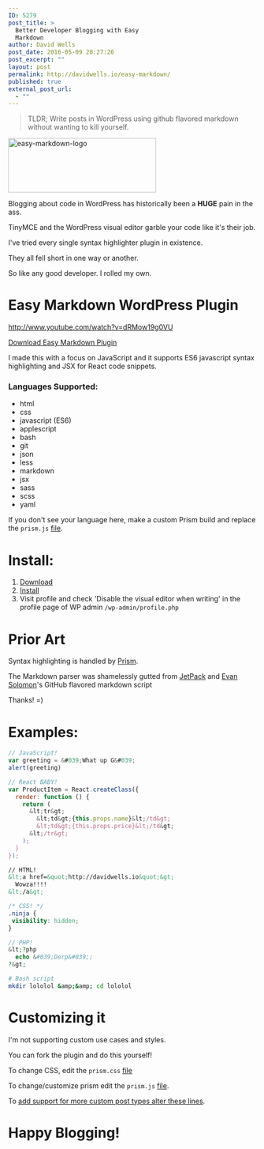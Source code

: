 ```yaml
---
ID: 5279
post_title: >
  Better Developer Blogging with Easy
  Markdown
author: David Wells
post_date: 2016-05-09 20:27:26
post_excerpt: ""
layout: post
permalink: http://davidwells.io/easy-markdown/
published: true
external_post_url:
  - ""
---
```

> TLDR; Write posts in WordPress using github flavored markdown without wanting to kill yourself.

<a href="https://github.com/DavidWells/easy-markdown/"><img src="http://davidwells.io/wp-content/uploads/2016/05/easy-markdown-logo-300x110.png" alt="easy-markdown-logo" width="300" height="110" class="size-medium wp-image-5280" /></a>

Blogging about code in WordPress has historically been a **HUGE** pain in the ass.

TinyMCE and the WordPress visual editor garble your code like it's their job.

I've tried every single syntax highlighter plugin in existence. 

They all fell short in one way or another.

So like any good developer. I rolled my own.

# Easy Markdown WordPress Plugin 

http://www.youtube.com/watch?v=dRMow19g0VU

[Download Easy Markdown Plugin](https://github.com/davidwells/easy-markdown)

I made this with a focus on JavaScript and it supports ES6 javascript syntax highlighting and JSX for React code snippets.

### Languages Supported: 

- html
- css
- javascript (ES6)
- applescript
- bash
- git
- json
- less
- markdown
- jsx
- sass
- scss
- yaml

If you don't see your language here, make a custom Prism build and replace the `prism.js` [file](https://github.com/DavidWells/easy-markdown/blob/master/js/prism.js).

# Install:

1. [Download](https://github.com/davidwells/easy-markdown)
2. [Install](http://www.wpbeginner.com/beginners-guide/step-by-step-guide-to-install-a-wordpress-plugin-for-beginners/)
3. Visit profile and check 'Disable the visual editor when writing' in the profile page of WP admin `/wp-admin/profile.php`

# Prior Art

Syntax highlighting is handled by [Prism](http://prismjs.com/). 

The Markdown parser was shamelessly gutted from [JetPack](https://wordpress.org/plugins/jetpack/) and [Evan Solomon](https://github.com/evansolomon)'s GitHub flavored markdown script

Thanks! =)

# Examples:

```js
// JavaScript!
var greeting = &#039;What up G&#039;
alert(greeting)
```

```jsx
// React BABY!
var ProductItem = React.createClass({
  render: function () {
    return (
      &lt;tr&gt;
        &lt;td&gt;{this.props.name}&lt;/td&gt;
        &lt;td&gt;{this.props.price}&lt;/td&gt;
      &lt;/tr&gt;
    );
  }
});
```

```html
// HTML!
&lt;a href=&quot;http://davidwells.io&quot;&gt;
  Wowza!!!!
&lt;/a&gt;
```

```css
/* CSS! */
.ninja {
 visibility: hidden;
}
```

```php
// PHP!
&lt;?php
  echo &#039;Derp&#039;;
?&gt;
```

```bash
# Bash script
mkdir lololol &amp;&amp; cd lololol
```

# Customizing it

I'm not supporting custom use cases and styles. 

You can fork the plugin and do this yourself! 

To change CSS, edit the `prism.css` [file](https://github.com/DavidWells/easy-markdown/blob/master/css/prism.css)

To change/customize prism edit the `prism.js` [file](https://github.com/DavidWells/easy-markdown/blob/master/js/prism.js).

To [add support for more custom post types alter these lines](https://github.com/DavidWells/easy-markdown/blob/master/includes/wpcom-markdown.php#L356-L360).

# Happy Blogging!